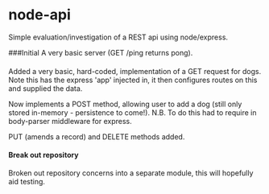 # node-api
Simple evaluation/investigation of a REST api using node/express.

###Initial
A very basic server (GET /ping returns pong).

####
Added a very basic, hard-coded, implementation of a GET request for dogs. Note this has the express 'app' injected in, it then configures routes on this and supplied the data.

Now implements a POST method, allowing user to add a dog (still only stored in-memory - persistence to come!). N.B. To do this had to require in body-parser middleware for express.

PUT (amends a record) and DELETE methods added. 


#### Break out repository
Broken out repository concerns into a separate module, this will hopefully aid testing.

